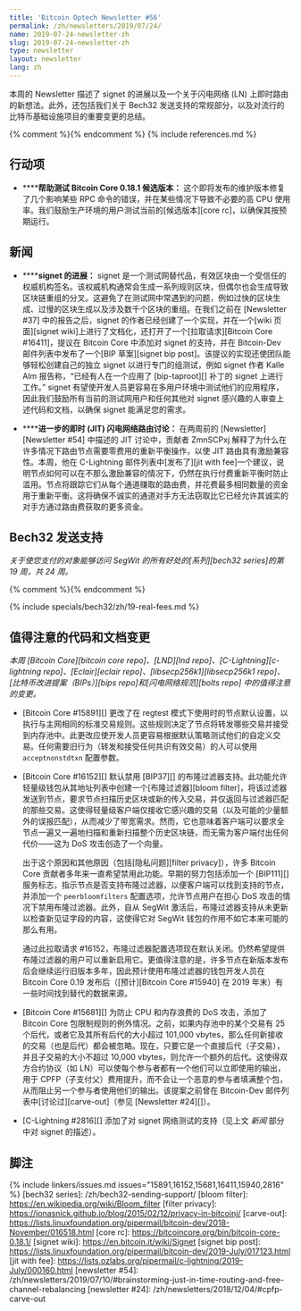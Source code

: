 ```yaml
---
title: 'Bitcoin Optech Newsletter #56'
permalink: /zh/newsletters/2019/07/24/
name: 2019-07-24-newsletter-zh
slug: 2019-07-24-newsletter-zh
type: newsletter
layout: newsletter
lang: zh
---
```

本周的 Newsletter 描述了 signet 的进展以及一个关于闪电网络 (LN) 上即时路由的新想法。此外，还包括我们关于 Bech32 发送支持的常规部分，以及对流行的比特币基础设施项目的重要变更的总结。

{% comment %}<!-- include references.md below the fold but above any Jekyll/Liquid variables-->{% endcomment %}
{% include references.md %}

## 行动项

- **<!--help-test-bitcoin-core-0-18-1-release-candidates-->****帮助测试 Bitcoin Core 0.18.1 候选版本：** 这个即将发布的维护版本修复了几个影响某些 RPC 命令的错误，并在某些情况下导致不必要的高 CPU 使用率。我们鼓励生产环境的用户测试当前的[候选版本][core rc]，以确保其按预期运行。

## 新闻

- **<!--progress-on-signet-->****signet 的进展：** signet 是一个测试网替代品，有效区块由一个受信任的权威机构签名。该权威机构通常会生成一系列规则区块，但偶尔也会生成导致区块链重组的分叉。这避免了在测试网中常遇到的问题，例如过快的区块生成、过慢的区块生成以及涉及数千个区块的重组。在我们之前在 [Newsletter #37] 中的报告之后，signet 的作者已经创建了一个实现，并在一个[wiki 页面][signet wiki]上进行了文档化，还打开了一个[拉取请求][Bitcoin Core #16411]，提议在 Bitcoin Core 中添加对 signet 的支持，并在 Bitcoin-Dev 邮件列表中发布了一个[BIP 草案][signet bip post]。该提议的实现还使团队能够轻松创建自己的独立 signet 以进行专门的组测试，例如 signet 作者 Kalle Alm 报告称，“已经有人在一个应用了 [bip-taproot][] 补丁的 signet 上进行工作。” signet 有望使开发人员更容易在多用户环境中测试他们的应用程序，因此我们鼓励所有当前的测试网用户和任何其他对 signet 感兴趣的人审查上述代码和文档，以确保 signet 能满足您的需求。

- **<!--additional-just-in-time-jit-ln-routing-discussion-->****进一步的即时 (JIT) 闪电网络路由讨论：** 在两周前的 [Newsletter][Newsletter #54] 中描述的 JIT 讨论中，贡献者 ZmnSCPxj 解释了为什么在许多情况下路由节点需要零费用的重新平衡操作，以使 JIT 路由具有激励兼容性。本周，他在 C-Lightning 邮件列表中[发布了][jit with fee]一个建议，说明节点如何可以在不那么激励兼容的情况下，仍然在执行付费重新平衡时防止滥用。节点将跟踪它们从每个通道赚取的路由费，并花费最多相同数量的资金用于重新平衡。这将确保不诚实的通道对手方无法窃取比它已经允许其诚实的对手方通过路由费获取的更多资金。

## Bech32 发送支持

*关于使您支付的对象能够访问 SegWit 的所有好处的[系列][bech32 series]的第 19 周，共 24 周。*

{% comment %}<!-- weekly reminder for harding: check Bech32 Adoption
wiki page for changes -->{% endcomment %}

{% include specials/bech32/zh/19-real-fees.md %}

## 值得注意的代码和文档变更

*本周 [Bitcoin Core][bitcoin core repo]、[LND][lnd repo]、[C-Lightning][c-lightning repo]、[Eclair][eclair repo]、[libsecp256k1][libsecp256k1 repo]、[比特币改进提案（BIPs）][bips repo]和[闪电网络规范][bolts repo] 中的值得注意的变更。*

- [Bitcoin Core #15891][] 更改了在 regtest 模式下使用时的节点默认设置，以执行与主网相同的标准交易规则。这些规则决定了节点将转发哪些交易并接受到内存池中。此更改应使开发人员更容易根据默认策略测试他们的自定义交易。任何需要旧行为（转发和接受任何共识有效交易）的人可以使用 `acceptnonstdtxn` 配置参数。

- [Bitcoin Core #16152][] 默认禁用 [BIP37][] 的布隆过滤器支持。此功能允许轻量级钱包从其地址列表中创建一个[布隆过滤器][bloom filter]，将该过滤器发送到节点，要求节点扫描历史区块或新的传入交易，并仅返回与过滤器匹配的那些交易。这使得轻量级客户端仅接收它感兴趣的交易（以及可能的少量额外的误报匹配），从而减少了带宽需求。然而，它也意味着客户端可以要求全节点一遍又一遍地扫描和重新扫描整个历史区块链，而无需为客户端付出任何代价——这为 DoS 攻击创造了一个向量。

  出于这个原因和其他原因（包括[隐私问题][filter privacy]），许多 Bitcoin Core 贡献者多年来一直希望禁用此功能。早期的努力包括添加一个 [BIP111][] 服务标志，指示节点是否支持布隆过滤器，以便客户端可以找到支持的节点，并添加一个 `peerbloomfilters` 配置选项，允许节点用户在担心 DoS 攻击的情况下禁用布隆过滤器。此外，自从 SegWit 激活后，布隆过滤器支持从未更新以检查新见证字段的内容，这使得它对 SegWit 钱包的作用不如它本来可能的那么有用。

  通过此拉取请求 #16152，布隆过滤器配置选项现在默认关闭。仍然希望提供布隆过滤器的用户可以重新启用它。更值得注意的是，许多节点在新版本发布后会继续运行旧版本多年，因此预计使用布隆过滤器的钱包开发人员在 Bitcoin Core 0.19 发布后（[预计][Bitcoin Core #15940] 在 2019 年末）有一些时间找到替代的数据来源。

- [Bitcoin Core #15681][] 为防止 CPU 和内存浪费的 DoS 攻击，添加了 Bitcoin Core 包限制规则的例外情况。之前，如果内存池中的某个交易有 25 个后代，或者它及其所有后代的大小超过 101,000 vbytes，那么任何新接收的交易（也是后代）都会被忽略。现在，只要它是一个直接后代（子交易），并且子交易的大小不超过 10,000 vbytes，则允许一个额外的后代。这使得双方合约协议（如 LN）可以使每个参与者都有一个他们可以立即使用的输出，用于 CPFP（子支付父）费用提升，而不会让一个恶意的参与者填满整个包，从而阻止另一个参与者使用他们的输出。该提案之前曾在 Bitcoin-Dev 邮件列表中[讨论过][carve-out]（参见 [Newsletter #24][]）。

- [C-Lightning #2816][] 添加了对 signet 网络测试的支持（见上文 *新闻* 部分中对 signet 的描述）。

## 脚注

{% include linkers/issues.md issues="15891,16152,15681,16411,15940,2816" %}
[bech32 series]: /zh/bech32-sending-support/
[bloom filter]: https://en.wikipedia.org/wiki/Bloom_filter
[filter privacy]: https://jonasnick.github.io/blog/2015/02/12/privacy-in-bitcoinj/
[carve-out]: https://lists.linuxfoundation.org/pipermail/bitcoin-dev/2018-November/016518.html
[core rc]: https://bitcoincore.org/bin/bitcoin-core-0.18.1/
[signet wiki]: https://en.bitcoin.it/wiki/Signet
[signet bip post]: https://lists.linuxfoundation.org/pipermail/bitcoin-dev/2019-July/017123.html
[jit with fee]: https://lists.ozlabs.org/pipermail/c-lightning/2019-July/000160.html
[newsletter #54]: /zh/newsletters/2019/07/10/#brainstorming-just-in-time-routing-and-free-channel-rebalancing
[newsletter #24]: /zh/newsletters/2018/12/04/#cpfp-carve-out
